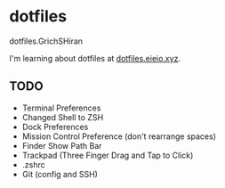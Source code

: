 # dotfiles
dotfiles.GrichSHiran

I'm learning about dotfiles at [dotfiles.eieio.xyz](http://dotfiles.eieio.xyz).

## TODO
- Terminal Preferences
- Changed Shell to ZSH
- Dock Preferences
- Mission Control Preference (don't rearrange spaces)
- Finder Show Path Bar
- Trackpad (Three Finger Drag and Tap to Click)
- .zshrc
- Git (config and SSH)
